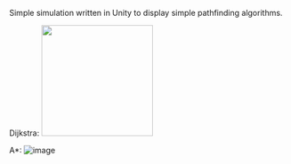 Simple simulation written in Unity to display simple pathfinding algorithms.

Dijkstra:
<img src="https://s5.gifyu.com/images/S8JJG.gif" width="200px">

A*:
![image](https://github.com/MorbidMight/pathfinding/assets/82610686/1bd1c91c-75a6-41f7-8ae3-d102c52663a9)


